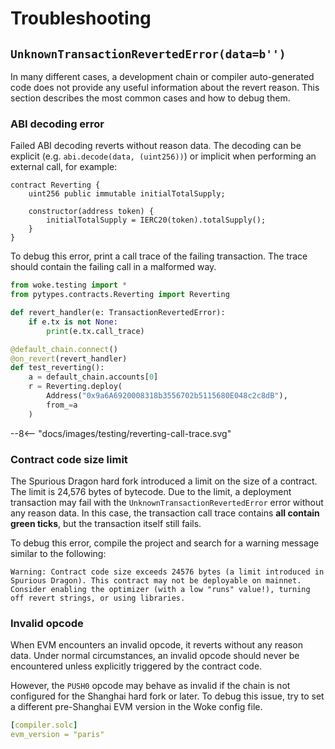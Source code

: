 # Troubleshooting

## `UnknownTransactionRevertedError(data=b'')`

In many different cases, a development chain or compiler auto-generated code does not provide any useful information about the revert reason.
This section describes the most common cases and how to debug them.

### ABI decoding error

Failed ABI decoding reverts without reason data. The decoding can be explicit (e.g. `abi.decode(data, (uint256))`) or implicit when performing an external call, for example:

```solidity
contract Reverting {
    uint256 public immutable initialTotalSupply;

    constructor(address token) {
        initialTotalSupply = IERC20(token).totalSupply();
    }
}
```

To debug this error, print a call trace of the failing transaction. The trace should contain the failing call in a malformed way.

```python
from woke.testing import *
from pytypes.contracts.Reverting import Reverting

def revert_handler(e: TransactionRevertedError):
    if e.tx is not None:
        print(e.tx.call_trace)

@default_chain.connect()
@on_revert(revert_handler)
def test_reverting():
    a = default_chain.accounts[0]
    r = Reverting.deploy(
        Address("0x9a6A6920008318b3556702b5115680E048c2c8dB"),
        from_=a
    )
```

<div>
--8<-- "docs/images/testing/reverting-call-trace.svg"
</div>

### Contract code size limit

The Spurious Dragon hard fork introduced a limit on the size of a contract. The limit is 24,576 bytes of bytecode.
Due to the limit, a deployment transaction may fail with the `UnknownTransactionRevertedError` error without any reason data.
In this case, the transaction call trace contains **all contain green ticks**, but the transaction itself still fails.

To debug this error, compile the project and search for a warning message similar to the following:

```
Warning: Contract code size exceeds 24576 bytes (a limit introduced in Spurious Dragon). This contract may not be deployable on mainnet.
Consider enabling the optimizer (with a low "runs" value!), turning off revert strings, or using libraries.
```

### Invalid opcode

When EVM encounters an invalid opcode, it reverts without any reason data.
Under normal circumstances, an invalid opcode should never be encountered unless explicitly triggered by the contract code.

However, the `PUSH0` opcode may behave as invalid if the chain is not configured for the Shanghai hard fork or later.
To debug this issue, try to set a different pre-Shanghai EVM version in the Woke config file.

```yaml
[compiler.solc]
evm_version = "paris"
```

